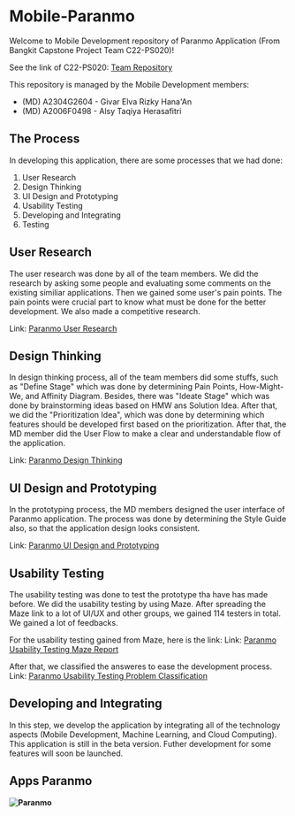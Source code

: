 # Mobile-Paranmo
Welcome to Mobile Development repository of Paranmo Application (From Bangkit Capstone Project Team C22-PS020)!

See the link of C22-PS020: [Team Repository](https://github.com/yuraiki9737/Paranmo)

This repository is managed by the Mobile Development members:

*  (MD) A2304G2604 - Givar Elva Rizky Hana'An 
*  (MD) A2006F0498 - Alsy Taqiya Herasafitri

## The Process
In developing this application, there are some processes that we had done:
1. User Research
2. Design Thinking
3. UI Design and Prototyping
4. Usability Testing
5. Developing and Integrating
6. Testing

## User Research
The user research was done by all of the team members. We did the research by asking some people and evaluating some comments on the existing similiar applications. Then we gained some user's pain points. The pain points were crucial part to know what must be done for the better development. We also made a competitive research.

Link: [Paranmo User Research](https://docs.google.com/spreadsheets/d/1r3aTNBeMxG34jX-UpMc88H520jb3bLbxr9iqrX_8dL8/edit?usp=sharing)

## Design Thinking
In design thinking process, all of the team members did some stuffs, such as "Define Stage" which was done by determining Pain Points, How-Might-We, and Affinity Diagram. Besides, there was "Ideate Stage" which was done by brainstorming ideas based on HMW ans Solution Idea. After that, we did the "Prioritization Idea", which was done by determining which features should be developed first based on the prioritization. After that, the MD member did the User Flow to make a clear and understandable flow of the application.

Link: [Paranmo Design Thinking](https://www.figma.com/file/hTBA3qmpl1dp27piJZaHfQ/Paranmo?node-id=0%3A1)

## UI Design and Prototyping
In the prototyping process, the MD members designed the user interface of Paranmo application. The process was done by determining the Style Guide also, so that the application design looks consistent.

Link: [Paranmo UI Design and Prototyping](https://www.figma.com/file/WSywggoZMSMRCT7pOEAxmt/Paranmo?node-id=0%3A1)

## Usability Testing
The usability testing was done to test the prototype tha have has made before. We did the usability testing by using Maze. After spreading the Maze link to a lot of UI/UX and other groups, we gained 114 testers in total. We gained a lot of feedbacks.

For the usability testing gained from Maze, here is the link:
Link: [Paranmo Usability Testing Maze Report](https://app.maze.co/report/1h23kl30byj8w/#60ce3f16-feed-4946-802c-9d712b2d7be5-90108673)

After that, we classified the answeres to ease the development process.
Link: [Paranmo Usability Testing Problem Classification](https://docs.google.com/spreadsheets/d/1_rli_ckrMNGN73SQ4jWpaN9ind6CoOkTp0ft-ajQ-1c/edit?usp=sharing)

## Developing and Integrating
In this step, we develop the application by integrating all of the technology aspects (Mobile Development, Machine Learning, and Cloud Computing). This application is still in the beta version. Futher development for some features will soon be launched.

## Apps Paranmo

**![Paranmo](https://drive.google.com/file/d/1saZnWjueGCGVTRijD9ISpRuR0s61-pNu/view?usp=sharing)**
